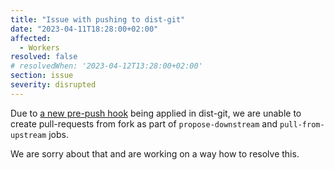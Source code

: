 ```yaml
---
title: "Issue with pushing to dist-git"
date: "2023-04-11T18:28:00+02:00"
affected:
  - Workers
resolved: false
# resolvedWhen: '2023-04-12T13:28:00+02:00'
section: issue
severity: disrupted
---
```


Due to [a new pre-push hook](https://docs.pagure.org/rpkg/releases/1.66.html#checking-a-repo-configuration-before-git-push-with-a-git-hook-script)
being applied in dist-git, we are unable to create pull-requests
from fork as part of `propose-downstream` and `pull-from-upstream` jobs.

We are sorry about that and are working on a way how to resolve this.
